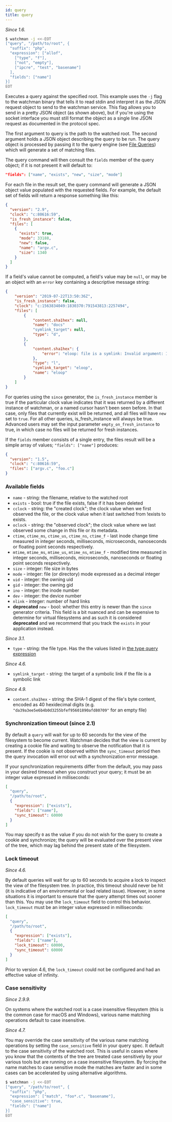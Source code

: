 ```yaml
---
id: query
title: query
---
```


_Since 1.6._

```bash
$ watchman -j <<-EOT
["query", "/path/to/root", {
  "suffix": "php",
  "expression": ["allof",
    ["type", "f"],
    ["not", "empty"],
    ["ipcre", "test", "basename"]
  ],
  "fields": ["name"]
}]
EOT
```

Executes a query against the specified root. This example uses the `-j` flag
to the watchman binary that tells it to read stdin and interpret it as the
JSON request object to send to the watchman service. This flag allows you to
send in a pretty JSON object (as shown above), but if you're using the socket
interface you must still format the object as a single line JSON request as
documented in the protocol spec.

The first argument to query is the path to the watched root. The second
argument holds a JSON object describing the query to be run. The query object
is processed by passing it to the query engine (see
[File Queries](file-query)) which will generate a set of matching files.

The query command will then consult the `fields` member of the query object;
if it is not present it will default to:

```json
"fields": ["name", "exists", "new", "size", "mode"]
```

For each file in the result set, the query command will generate a JSON object
value populated with the requested fields. For example, the default set of
fields will return a response something like this:

```json
{
  "version": "2.9",
  "clock": "c:80616:59",
  "is_fresh_instance": false,
  "files": [
    {
      "exists": true,
      "mode": 33188,
      "new": false,
      "name": "argv.c",
      "size": 1340
    }
  ]
}
```

If a field's value cannot be computed, a field's value may be `null`, or may
be an object with an `error` key containing a descriptive message string:

```json
{
    "version": "2019-07-22T13:50:36Z",
    "is_fresh_instance": false,
    "clock": "c:1563834049:1830370:791543813:2257494",
    "files": [
        {
            "content.sha1hex": null,
            "name": "docs"
            "symlink_target": null,
            "type": "d",
        },
        {
            "content.sha1hex": {
                "error": "eloop: file is a symlink: Invalid argument: Invalid argument"
            },
            "type": "l",
            "symlink_target": "eloop",
            "name": "eloop"
        }
    ]
}
```

For queries using the `since` generator, the `is_fresh_instance` member is
true if the particular clock value indicates that it was returned by a
different instance of watchman, or a named cursor hasn't been seen before. In
that case, only files that currently exist will be returned, and all files
will have `new` set to `true`. For all other queries, is_fresh_instance will
always be true. Advanced users may set the input parameter
`empty_on_fresh_instance` to true, in which case no files will be returned for
fresh instances.

If the `fields` member consists of a single entry, the files result will be a
simple array of values; `"fields": ["name"]` produces:

```json
{
  "version": "1.5",
  "clock": "c:80616:59",
  "files": ["argv.c", "foo.c"]
}
```

### Available fields

- `name` - string: the filename, relative to the watched root
- `exists` - bool: true if the file exists, false if it has been deleted
- `cclock` - string: the "created clock"; the clock value when we first
  observed the file, or the clock value when it last switched from !exists to
  exists.
- `oclock` - string: the "observed clock"; the clock value where we last
  observed some change in this file or its metadata.
- `ctime`, `ctime_ms`, `ctime_us`, `ctime_ns`, `ctime_f` - last inode change
  time measured in integer seconds, milliseconds, microseconds, nanoseconds or
  floating point seconds respectively.
- `mtime`, `mtime_ms`, `mtime_us`, `mtime_ns`, `mtime_f` - modified time
  measured in integer seconds, milliseconds, microseconds, nanoseconds or
  floating point seconds respectively.
- `size` - integer: file size in bytes
- `mode` - integer: file (or directory) mode expressed as a decimal integer
- `uid` - integer: the owning uid
- `gid` - integer: the owning gid
- `ino` - integer: the inode number
- `dev` - integer: the device number
- `nlink` - integer: number of hard links
- **deprecated** `new` - bool: whether this entry is newer than the `since`
  generator criteria. This field is a bit nuanced and can be expensive to
  determine for virtual filesystems and as such it is considered
  **deprecated** and we recommend that you track the `exists` in your
  application instead.

_Since 3.1._

- `type` - string: the file type. Has the the values listed in
  [the type query expression](type)

_Since 4.6._

- `symlink_target` - string: the target of a symbolic link if the file is a
  symbolic link

_Since 4.9._

- `content.sha1hex` - string: the SHA-1 digest of the file's byte content,
  encoded as 40 hexidecimal digits (e.g.
  `"da39a3ee5e6b4b0d3255bfef95601890afd80709"` for an empty file)

### Synchronization timeout (since 2.1)

By default a `query` will wait for up to 60 seconds for the view of the
filesystem to become current. Watchman decides that the view is current by
creating a cookie file and waiting to observe the notification that it is
present. If the cookie is not observed within the `sync_timeout` period then
the query invocation will error out with a synchronization error message.

If your synchronization requirements differ from the default, you may pass in
your desired timeout when you construct your query; it must be an integer
value expressed in milliseconds:

```json
[
  "query",
  "/path/to/root",
  {
    "expression": ["exists"],
    "fields": ["name"],
    "sync_timeout": 60000
  }
]
```

You may specify `0` as the value if you do not wish for the query to create a
cookie and synchronize; the query will be evaluated over the present view of
the tree, which may lag behind the present state of the filesystem.

### Lock timeout

_Since 4.6._

By default queries will wait for up to 60 seconds to acquire a lock to inspect
the view of the filesystem tree. In practice, this timeout should never be hit
(it is indicative of an environmental or load related issue). However, in some
situations it is important to ensure that the query attempt times out sooner
than this. You may use the `lock_timeout` field to control this behavior.
`lock_timeout` must be an integer value expressed in milliseconds:

```json
[
  "query",
  "/path/to/root",
  {
    "expression": ["exists"],
    "fields": ["name"],
    "lock_timeout": 60000,
    "sync_timeout": 60000
  }
]
```

Prior to version 4.6, the `lock_timeout` could not be configured and had an
effective value of infinity.

### Case sensitivity

_Since 2.9.9._

On systems where the watched root is a case insensitive filesystem (this is
the common case for macOS and Windows), various name matching operations
default to case insensitive.

_Since 4.7._

You may override the case sensitivity of the various name matching operations
by setting the `case_sensitive` field in your query spec. It default to the
case sensitivity of the watched root. This is useful in cases where you know
that the contents of the tree are treated case sensitively by your various
tools but are running on a case insensitive filesystem. By forcing the name
matches to case sensitive mode the matches are faster and in some cases can be
accelerated by using alternative algorithms.

```bash
$ watchman -j <<-EOT
["query", "/path/to/root", {
  "suffix": "php",
  "expression": ["match", "foo*.c", "basename"],
  "case_sensitive": true,
  "fields": ["name"]
}]
EOT
```
